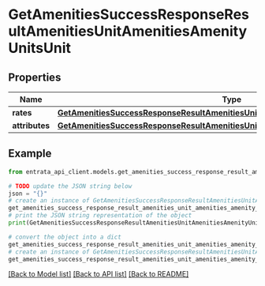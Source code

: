 # GetAmenitiesSuccessResponseResultAmenitiesUnitAmenitiesAmenityUnitsUnit


## Properties

Name | Type | Description | Notes
------------ | ------------- | ------------- | -------------
**rates** | [**GetAmenitiesSuccessResponseResultAmenitiesUnitAmenitiesAmenityUnitsUnitRates**](GetAmenitiesSuccessResponseResultAmenitiesUnitAmenitiesAmenityUnitsUnitRates.md) |  | 
**attributes** | [**GetAmenitiesSuccessResponseResultAmenitiesUnitAmenitiesAmenityUnitsUnitAttributes**](GetAmenitiesSuccessResponseResultAmenitiesUnitAmenitiesAmenityUnitsUnitAttributes.md) |  | 

## Example

```python
from entrata_api_client.models.get_amenities_success_response_result_amenities_unit_amenities_amenity_units_unit import GetAmenitiesSuccessResponseResultAmenitiesUnitAmenitiesAmenityUnitsUnit

# TODO update the JSON string below
json = "{}"
# create an instance of GetAmenitiesSuccessResponseResultAmenitiesUnitAmenitiesAmenityUnitsUnit from a JSON string
get_amenities_success_response_result_amenities_unit_amenities_amenity_units_unit_instance = GetAmenitiesSuccessResponseResultAmenitiesUnitAmenitiesAmenityUnitsUnit.from_json(json)
# print the JSON string representation of the object
print(GetAmenitiesSuccessResponseResultAmenitiesUnitAmenitiesAmenityUnitsUnit.to_json())

# convert the object into a dict
get_amenities_success_response_result_amenities_unit_amenities_amenity_units_unit_dict = get_amenities_success_response_result_amenities_unit_amenities_amenity_units_unit_instance.to_dict()
# create an instance of GetAmenitiesSuccessResponseResultAmenitiesUnitAmenitiesAmenityUnitsUnit from a dict
get_amenities_success_response_result_amenities_unit_amenities_amenity_units_unit_from_dict = GetAmenitiesSuccessResponseResultAmenitiesUnitAmenitiesAmenityUnitsUnit.from_dict(get_amenities_success_response_result_amenities_unit_amenities_amenity_units_unit_dict)
```
[[Back to Model list]](../README.md#documentation-for-models) [[Back to API list]](../README.md#documentation-for-api-endpoints) [[Back to README]](../README.md)


